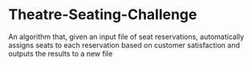 # Theatre-Seating-Challenge
An algorithm that, given an input file of seat reservations, automatically assigns seats to each reservation based on customer satisfaction and outputs the results to a new file
